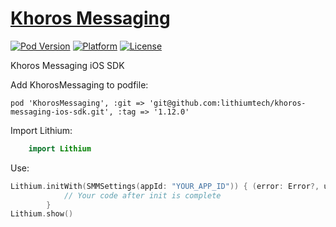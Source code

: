 # [Khoros Messaging](http://www.khoros.com)


[![Pod Version](https://img.shields.io/badge/Version-1.12.0-8e8e8e)](https://github.com/lithiumtech/khoros-messaging-ios-sdk)
[![Platform](https://img.shields.io/badge/Platform-iOS-8e8e8e)](https://github.com/lithiumtech/khoros-messaging-ios-sdk)
[![License](https://img.shields.io/badge/License-Website-8e8e8e)](https://www.khoros.com/privacy)

Khoros Messaging iOS SDK


Add KhorosMessaging to podfile:

    pod 'KhorosMessaging', :git => 'git@github.com:lithiumtech/khoros-messaging-ios-sdk.git', :tag => '1.12.0'

Import Lithium:

```Swift
    import Lithium
```

Use:

```Swift
Lithium.initWith(SMMSettings(appId: "YOUR_APP_ID")) { (error: Error?, userInfo: [AnyHashable : Any]?) in
            // Your code after init is complete
        }
Lithium.show()
```

